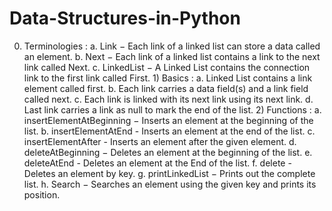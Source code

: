 # Data-Structures-in-Python
0) Terminologies :       a. Link − Each link of a linked list can store a data called an element.      b. Next − Each link of a linked list contains a link to the next link called Next.      c. LinkedList − A Linked List contains the connection link to the first link called First.      1) Basics :       a. Linked List contains a link element called first.      b. Each link carries a data field(s) and a link field called next.      c. Each link is linked with its next link using its next link.      d. Last link carries a link as null to mark the end of the list.  2) Functions :       a. insertElementAtBeginning − Inserts an element at the beginning of the list.          b. insertElementAtEnd - Inserts an element at the end of the list.      c. insertElementAfter - Inserts an element after the given element.          d. deleteAtBeginning − Deletes an element at the beginning of the list.          e. deleteAtEnd - Deletes an element at the End of the list.      f. delete - Deletes an element by key.      g. printLinkedList − Prints out the complete list.      h. Search − Searches an element using the given key and prints its position.
